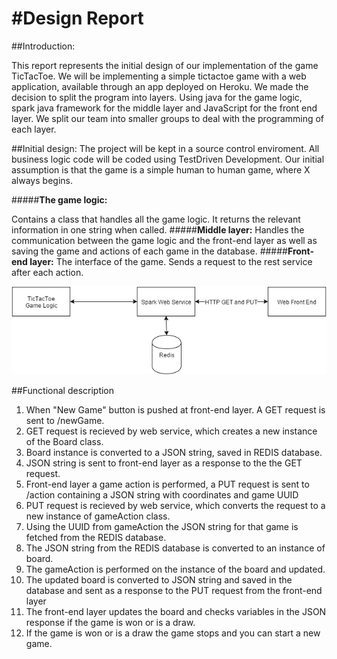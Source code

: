 #Design Report
=======

##Introduction:

This report represents the initial design of our implementation of the game TicTacToe. We will be implementing a simple tictactoe game with a web application, available through an app deployed on Heroku.
We made the decision to split the program into layers. Using java for the game logic, spark java framework for the middle layer and JavaScript for the front end layer. 
We split our team into smaller groups to deal with the programming of each layer.

##Initial design:
The project will be kept in a source control enviroment. All business logic code will be coded using TestDriven Development. 
Our initial assumption is that the game is a simple human to human game, where X always begins.

#####**The game logic:**

Contains a class that handles all the game logic. It returns the relevant information in one string when called.
#####**Middle layer:**
Handles the communication between the game logic and the front-end layer as well as saving the game and actions of each game in the database.
#####**Front-end layer:**
The interface of the game. Sends a request to the rest service after each action.

![](https://github.com/Snidgengid/tictactoe/blob/dev/images/Game_spark_script.png)

##Functional description

1. When "New Game" button is pushed at front-end layer. A GET request is sent to /newGame.
2. GET request is recieved by web service, which creates a new instance of the Board class.
3. Board instance is converted to a JSON string, saved in REDIS database.
4. JSON string is sent to front-end layer as a response to the the GET request.
5. Front-end layer a game action is performed, a PUT request is sent to /action containing a JSON string with coordinates and game UUID
6. PUT request is recieved by web service, which converts the request to a new instance of gameAction class.
7. Using the UUID from gameAction the JSON string for that game is fetched from the REDIS database.
8. The JSON string from the REDIS database is converted to an instance of board.
9. The gameAction is performed on the instance of the board and updated.
10. The updated board is converted to JSON string and saved in the database and sent as a response to the PUT request from the front-end layer
11. The front-end layer updates the board and checks variables in the JSON response if the game is won or is a draw.
12. If the game is won or is a draw the game stops and you can start a new game.
 
